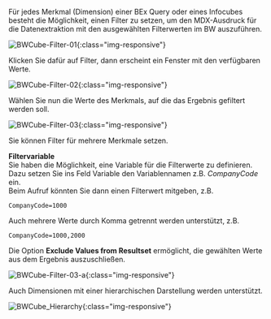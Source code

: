 Für jedes Merkmal (Dimension) einer BEx Query oder eines Infocubes besteht die Möglichkeit, einen Filter zu setzen, um den MDX-Ausdruck für die Datenextraktion mit den ausgewählten Filterwerten im BW auszuführen.

![BWCube-Filter-01](/img/content/BWCube-Filter-01.jpg){:class="img-responsive"}

Klicken Sie dafür auf Filter, dann erscheint ein Fenster mit den verfügbaren Werte. 

![BWCube-Filter-02](/img/content/BWCube-Filter-02.jpg){:class="img-responsive"}

Wählen Sie nun die Werte des Merkmals, auf die das Ergebnis gefiltert werden soll. 

![BWCube-Filter-03](/img/content/BWCube-Filter-03.jpg){:class="img-responsive"}

Sie können Filter für mehrere Merkmale setzen. 

**Filtervariable** <br>
Sie haben die Möglichkeit, eine Variable für die Filterwerte zu definieren. <br>
Dazu setzen Sie ins Feld Variable den Variablennamen z.B. *CompanyCode* ein.<br>
Beim Aufruf könnten Sie dann einen Filterwert mitgeben, z.B. 
```
CompanyCode=1000
```
Auch mehrere Werte durch Komma getrennt  werden unterstützt, z.B. 
```
CompanyCode=1000,2000
```
Die Option **Exclude Values from Resultset** ermöglicht, die gewählten Werte aus dem Ergebnis auszuschließen. 

![BWCube-Filter-03-a](/img/content/BWCube-Filter-03-a.jpg){:class="img-responsive"}

Auch Dimensionen mit einer hierarchischen Darstellung werden unterstützt.

![BWCube_Hierarchy](/img/content/BWCube_Hierarchy.jpg){:class="img-responsive"}
